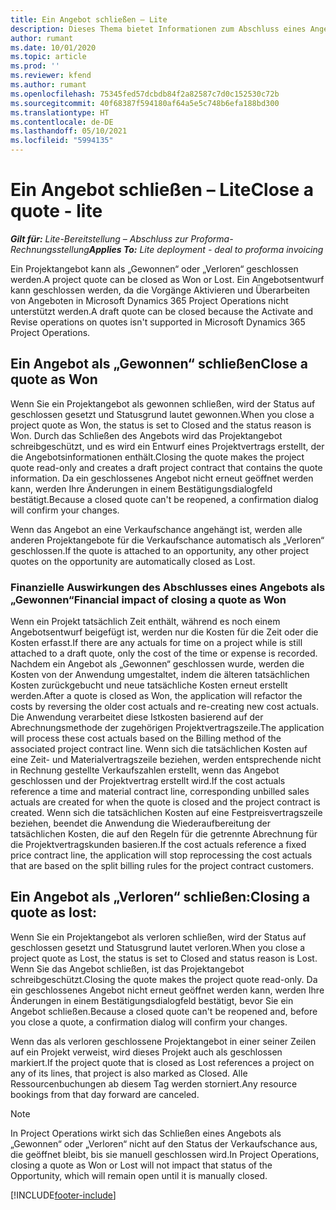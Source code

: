 ```yaml
---
title: Ein Angebot schließen – Lite
description: Dieses Thema bietet Informationen zum Abschluss eines Angebots in Project Operations.
author: rumant
ms.date: 10/01/2020
ms.topic: article
ms.prod: ''
ms.reviewer: kfend
ms.author: rumant
ms.openlocfilehash: 75345fed57dcbdb84f2a82587c7d0c152530c72b
ms.sourcegitcommit: 40f68387f594180af64a5e5c748b6efa188bd300
ms.translationtype: HT
ms.contentlocale: de-DE
ms.lasthandoff: 05/10/2021
ms.locfileid: "5994135"
---
```

# <a name="close-a-quote---lite"></a><span data-ttu-id="fa669-103">Ein Angebot schließen – Lite</span><span class="sxs-lookup"><span data-stu-id="fa669-103">Close a quote - lite</span></span>

<span data-ttu-id="fa669-104">_**Gilt für:** Lite-Bereitstellung – Abschluss zur Proforma-Rechnungsstellung_</span><span class="sxs-lookup"><span data-stu-id="fa669-104">_**Applies To:** Lite deployment - deal to proforma invoicing_</span></span>

<span data-ttu-id="fa669-105">Ein Projektangebot kann als „Gewonnen“ oder „Verloren“ geschlossen werden.</span><span class="sxs-lookup"><span data-stu-id="fa669-105">A project quote can be closed as Won or Lost.</span></span> <span data-ttu-id="fa669-106">Ein Angebotsentwurf kann geschlossen werden, da die Vorgänge Aktivieren und Überarbeiten von Angeboten in Microsoft Dynamics 365 Project Operations nicht unterstützt werden.</span><span class="sxs-lookup"><span data-stu-id="fa669-106">A draft quote can be closed because the Activate and Revise operations on quotes isn't supported in Microsoft Dynamics 365 Project Operations.</span></span>

## <a name="close-a-quote-as-won"></a><span data-ttu-id="fa669-107">Ein Angebot als „Gewonnen“ schließen</span><span class="sxs-lookup"><span data-stu-id="fa669-107">Close a quote as Won</span></span>

<span data-ttu-id="fa669-108">Wenn Sie ein Projektangebot als gewonnen schließen, wird der Status auf geschlossen gesetzt und Statusgrund lautet gewonnen.</span><span class="sxs-lookup"><span data-stu-id="fa669-108">When you close a project quote as Won, the status is set to Closed and the status reason is Won.</span></span> <span data-ttu-id="fa669-109">Durch das Schließen des Angebots wird das Projektangebot schreibgeschützt, und es wird ein Entwurf eines Projektvertrags erstellt, der die Angebotsinformationen enthält.</span><span class="sxs-lookup"><span data-stu-id="fa669-109">Closing the quote makes the project quote read-only and creates a draft project contract that contains the quote information.</span></span> <span data-ttu-id="fa669-110">Da ein geschlossenes Angebot nicht erneut geöffnet werden kann, werden Ihre Änderungen in einem Bestätigungsdialogfeld bestätigt.</span><span class="sxs-lookup"><span data-stu-id="fa669-110">Because a closed quote can't be reopened, a confirmation dialog will confirm your changes.</span></span>

<span data-ttu-id="fa669-111">Wenn das Angebot an eine Verkaufschance angehängt ist, werden alle anderen Projektangebote für die Verkaufschance automatisch als „Verloren“ geschlossen.</span><span class="sxs-lookup"><span data-stu-id="fa669-111">If the quote is attached to an opportunity, any other project quotes on the opportunity are automatically closed as Lost.</span></span>

### <a name="financial-impact-of-closing-a-quote-as-won"></a><span data-ttu-id="fa669-112">Finanzielle Auswirkungen des Abschlusses eines Angebots als „Gewonnen“</span><span class="sxs-lookup"><span data-stu-id="fa669-112">Financial impact of closing a quote as Won</span></span>

<span data-ttu-id="fa669-113">Wenn ein Projekt tatsächlich Zeit enthält, während es noch einem Angebotsentwurf beigefügt ist, werden nur die Kosten für die Zeit oder die Kosten erfasst.</span><span class="sxs-lookup"><span data-stu-id="fa669-113">If there are any actuals for time on a project while is still attached to a draft quote, only the cost of the time or expense is recorded.</span></span> <span data-ttu-id="fa669-114">Nachdem ein Angebot als „Gewonnen“ geschlossen wurde, werden die Kosten von der Anwendung umgestaltet, indem die älteren tatsächlichen Kosten zurückgebucht und neue tatsächliche Kosten erneut erstellt werden.</span><span class="sxs-lookup"><span data-stu-id="fa669-114">After a quote is closed as Won, the application will refactor the costs by reversing the older cost actuals and re-creating new cost actuals.</span></span> <span data-ttu-id="fa669-115">Die Anwendung verarbeitet diese Istkosten basierend auf der Abrechnungsmethode der zugehörigen Projektvertragszeile.</span><span class="sxs-lookup"><span data-stu-id="fa669-115">The application will process these cost actuals based on the Billing method of the associated project contract line.</span></span> <span data-ttu-id="fa669-116">Wenn sich die tatsächlichen Kosten auf eine Zeit- und Materialvertragszeile beziehen, werden entsprechende nicht in Rechnung gestellte Verkaufszahlen erstellt, wenn das Angebot geschlossen und der Projektvertrag erstellt wird.</span><span class="sxs-lookup"><span data-stu-id="fa669-116">If the cost actuals reference a time and material contract line, corresponding unbilled sales actuals are created for when the quote is closed and the project contract is created.</span></span> <span data-ttu-id="fa669-117">Wenn sich die tatsächlichen Kosten auf eine Festpreisvertragszeile beziehen, beendet die Anwendung die Wiederaufbereitung der tatsächlichen Kosten, die auf den Regeln für die getrennte Abrechnung für die Projektvertragskunden basieren.</span><span class="sxs-lookup"><span data-stu-id="fa669-117">If the cost actuals reference a fixed price contract line, the application will stop reprocessing the cost actuals that are based on the split billing rules for the project contract customers.</span></span>

## <a name="closing-a-quote-as-lost"></a><span data-ttu-id="fa669-118">Ein Angebot als „Verloren“ schließen:</span><span class="sxs-lookup"><span data-stu-id="fa669-118">Closing a quote as lost:</span></span>

<span data-ttu-id="fa669-119">Wenn Sie ein Projektangebot als verloren schließen, wird der Status auf geschlossen gesetzt und Statusgrund lautet verloren.</span><span class="sxs-lookup"><span data-stu-id="fa669-119">When you close a project quote as Lost, the status is set to Closed and status reason is Lost.</span></span> <span data-ttu-id="fa669-120">Wenn Sie das Angebot schließen, ist das Projektangebot schreibgeschützt.</span><span class="sxs-lookup"><span data-stu-id="fa669-120">Closing the quote makes the project quote read-only.</span></span> <span data-ttu-id="fa669-121">Da ein geschlossenes Angebot nicht erneut geöffnet werden kann, werden Ihre Änderungen in einem Bestätigungsdialogfeld bestätigt, bevor Sie ein Angebot schließen.</span><span class="sxs-lookup"><span data-stu-id="fa669-121">Because a closed quote can't be reopened and, before you close a quote, a confirmation dialog will confirm your changes.</span></span>

<span data-ttu-id="fa669-122">Wenn das als verloren geschlossene Projektangebot in einer seiner Zeilen auf ein Projekt verweist, wird dieses Projekt auch als geschlossen markiert.</span><span class="sxs-lookup"><span data-stu-id="fa669-122">If the project quote that is closed as Lost references a project on any of its lines, that project is also marked as Closed.</span></span> <span data-ttu-id="fa669-123">Alle Ressourcenbuchungen ab diesem Tag werden storniert.</span><span class="sxs-lookup"><span data-stu-id="fa669-123">Any resource bookings from that day forward are canceled.</span></span>

> [!NOTE]
> <span data-ttu-id="fa669-124">In Project Operations wirkt sich das Schließen eines Angebots als „Gewonnen“ oder „Verloren“ nicht auf den Status der Verkaufschance aus, die geöffnet bleibt, bis sie manuell geschlossen wird.</span><span class="sxs-lookup"><span data-stu-id="fa669-124">In Project Operations, closing a quote as Won or Lost will not impact that status of the Opportunity, which will remain open until it is manually closed.</span></span>


[!INCLUDE[footer-include](../../includes/footer-banner.md)]